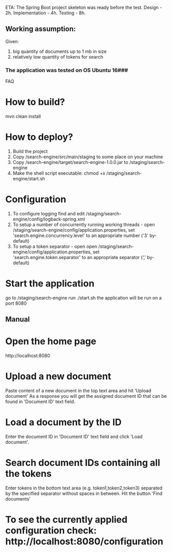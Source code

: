ETA:
The Spring Boot project skeleton was ready before the test.
Design - 2h.
Implementation - 4h.
Testing  - 8h.

## Working assumption:
Given:
1) big quantity of documents up to 1 mb in size
2) relatively low quantity of tokens for search

### The application was tested on OS Ubuntu 16###

FAQ

# How to build?
mvn clean install

# How to deploy?
1. Build the project
2. Copy /search-engine/src/main/staging to some place on your machine
3. Copy /search-engine/target/search-engine-1.0.0.jar to <your path>/staging/search-engine
4. Make the shell script executable: chmod +x <your path>/staging/search-engine/start.sh

# Configuration
1. To configure logging find and edit <your path>/staging/search-engine/config/logback-spring.xml
2. To setup a number of concurrently running working threads - open <your path>/staging/search-engine/config/application.properties,
   set 'search.engine.concurrency.level' to an appropriate number ('3' by-default)
3. To setup a token separator - open open <your path>/staging/search-engine/config/application.properties,
   set 'search.engine.token.separator' to an appropriate separator (',' by-default)


# Start the application
go to <your path>/staging/search-engine
run ./start.sh
the application will be run on a port 8080

## Manual
# Open the home page
http://localhost:8080

# Upload a new document
Paste content of a new document in the top text area and hit 'Upload document'
As a response you will get the assigned document ID that can be found in 'Document ID' text field.

# Load a document by the ID
Enter the document ID in 'Document ID' text field and click 'Load document'.

# Search document IDs containing all the tokens
Enter tokens in the bottom text area (e.g. token1,token2,token3) separated by the specified separator without spaces in
between. Hit the button 'Find documents'

# To see the currently applied configuration check: http://localhost:8080/configuration


